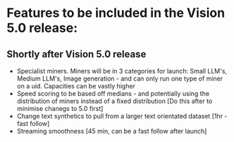 # Features to be included in the Vision 5.0 release:


## Shortly after Vision 5.0 release
- Specialist miners. Miners will be in 3 categories for launch: Small LLM's, Medium LLM's, Image generation - and can only run one type of miner on a uid. Capacities can be vastly higher
- Speed scoring to be based off medians - and potentially using the distribution of miners instead of a fixed distribution [Do this after to minimise chanegs to 5.0 first]
- Change text synthetics to pull from a larger text orientated dataset [1hr - fast follow]
- Streaming smoothness [45 min, can be a fast follow after launch]

